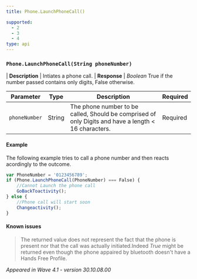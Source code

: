 ```yaml
---
title: Phone.LaunchPhoneCall()

supported:
  - 2
  - 3
  - 4
type: api
---
```


### `Phone.LaunchPhoneCall(String phoneNumber)`

| **Description** | Intiates a phone call.
| **Response** | *Boolean*  True if the number passed contains only digits, False otherwise.

Parameter | Type | Description | Required
----|----|----|----
`phoneNumber` | String | The phone number to be called, Should be comprised of only Digits and have a length < 16 characters. | Required

#### Example

The following example tries to call a phone number and then reacts acordingly to the outcome.

```javascript
var PhoneNumber = '0123456789';
if (Phone.LaunchPhoneCall(PhoneNumber) === False) {
	//Cannot Launch the phone call
	GoBackToactivity();
} else {
	//Phone call will start soon
	Changeactivity();
}
```

#### Known issues

> The returned value does not represent the fact that the phone is present nor that the call was actually initiated.Indeed *True* might be returned even though the phone appaired by bluetooth doesn't have a Hands Free Profile.

*Appeared in Wave 4.1 - version 30.10.08.00*